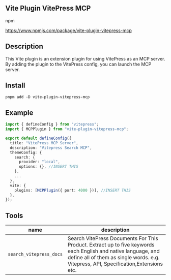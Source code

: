 ## Vite Plugin VitePress MCP

npm

https://www.npmjs.com/package/vite-plugin-vitepress-mcp

## Description

This Vite plugin is an extension plugin for using VitePress as an MCP server.
By adding the plugin to the VitePress config, you can launch the MCP server.

## Install

```
pnpm add -D vite-plugin-vitepress-mcp
```

## Example

```ts
import { defineConfig } from "vitepress";
import { MCPPlugin } from "vite-plugin-vitepress-mcp";

export default defineConfig({
  title: "VitePress MCP Server",
  description: "Vitepress Search MCP",
  themeConfig: {
    search: {
      provider: "local",
      options: {}, //INSERT THIS
    },
    ...
  },
  vite: {
    plugins: [MCPPlugin({ port: 4000 })], //INSERT THIS
  },
});
```

## Tools

| name                    | description                                                                                                                                                                                           |
| ----------------------- | ----------------------------------------------------------------------------------------------------------------------------------------------------------------------------------------------------- |
| `search_vitepress_docs` | Search VitePress Documents For This Product. Extract up to five keywords each English and native language, and define all of them as single words. e.g. Vitepress, API, Specification,Extensions etc. |
